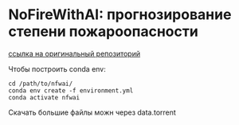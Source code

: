 NoFireWithAI: прогнозирование степени пожароопасности
=================================
[ссылка на оригинальный репозиторий](https://github.com/sberbank-ai/no_fire_with_ai_aij2021)

Чтобы построить conda env:
```
cd /path/to/nfwai/
conda env create -f environment.yml
conda activate nfwai
```
Скачать большие файлы можн через data.torrent
